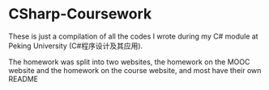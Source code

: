 # CSharp-Coursework
These is just a compilation of all the codes I wrote during my C# module at Peking University (C#程序设计及其应用). 

The homework was split into two websites, the homework on the MOOC website and the homework on the course website, and most have their own README
